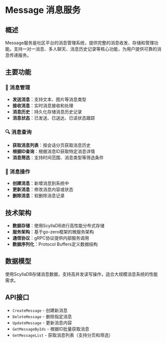 # Message 消息服务

## 概述

Message服务是社区平台的消息管理系统，提供完整的消息收发、存储和管理功能。支持一对一消息、多人聊天、消息历史记录等核心功能，为用户提供可靠的消息传递服务。

## 主要功能

### 📨 消息管理
- **发送消息**：支持文本、图片等消息类型
- **接收消息**：实时消息接收和处理
- **消息历史**：持久化存储消息历史记录
- **消息状态**：已发送、已送达、已读状态跟踪

### 🔍 消息查询
- **获取消息列表**：按会话分页获取消息历史
- **根据ID查询**：根据消息ID获取特定消息详情
- **消息筛选**：支持时间范围、消息类型等筛选条件

### 🔧 消息操作
- **创建消息**：新增消息到系统中
- **更新消息**：修改消息内容或状态
- **删除消息**：软删除消息记录

## 技术架构

- **数据存储**：使用ScyllaDB进行高性能分布式存储
- **服务架构**：基于go-zero框架的微服务架构
- **通信协议**：gRPC协议提供内部服务调用
- **数据序列化**：Protocol Buffers定义数据结构

## 数据模型

使用ScyllaDB存储消息数据，支持高并发读写操作，适合大规模消息系统的性能需求。

## API接口

- `CreateMessage` - 创建新消息
- `DeleteMessage` - 删除指定消息
- `UpdateMessage` - 更新消息内容
- `GetMessageByIds` - 根据ID批量获取消息
- `GetMessageList` - 获取消息列表（支持分页和筛选）
